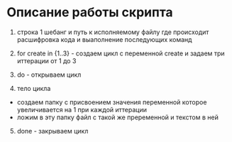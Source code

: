 # Описание работы скрипта 

1. строка 1 шебанг и путь к исполняемому файлу где происходит расшифровка кода и выаполнение последующих команд


2. for create in {1..3} -  создаем цикл с переменной create и задаем три иттерации от 1 до  3

3. do - открываем цикл

4. тело цикла 
- создаем папку с присвоением значения переменной которое увеличивается на 1 при каждой иттерации
- ложим в эту папку файл с такой же преременной и текстом в ней 

5. done  - закрываем цикл

